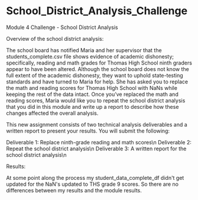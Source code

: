# School_District_Analysis_Challenge
Module 4 Challenge - School District Analysis

Overview of the school district analysis:

The school board has notified Maria and her supervisor that the students_complete.csv file shows evidence of academic dishonesty; specifically, reading and math grades for Thomas High School ninth graders appear to have been altered. Although the school board does not know the full extent of the academic dishonesty, they want to uphold state-testing standards and have turned to Maria for help. She has asked you to replace the math and reading scores for Thomas High School with NaNs while keeping the rest of the data intact. Once you’ve replaced the math and reading scores, Maria would like you to repeat the school district analysis that you did in this module and write up a report to describe how these changes affected the overall analysis.

This new assignment consists of two technical analysis deliverables and a written report to present your results. You will submit the following:

Deliverable 1: Replace ninth-grade reading and math scores\n
Deliverable 2: Repeat the school district analysis\n
Deliverable 3: A written report for the school district analysis\n

Results:

At some point along the process my student_data_complete_df didn't get updated for the NaN's updated to THS grade 9 scores. So there are no differences between my results and the module results. 


